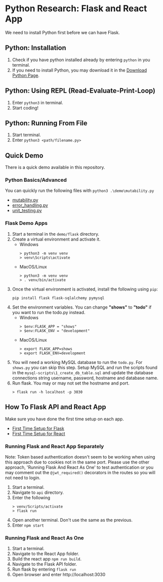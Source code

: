 # Python Research: Flask and React App

We need to install Python first before we can have Flask.

## Python: Installation
1. Check if you have python installed already by entering `python` in you terminal.
2. If you need to install Python, you may download it in the [Download Python Page](https://www.python.org/downloads/).

## Python: Using REPL (Read-Evaluate-Print-Loop)

1. Enter `python3` in terminal.
2. Start coding!

## Python: Running From File

1. Start terminal.
2. Enter `python3 <path/filename.py>`

## Quick Demo

There is a quick demo available in this repository.

### Python Basics/Advanced

You can quickly run the following files with `python3 .\demo\mutability.py`

- [mutability.py](demo/mutability.py)
- [error_handling.py](demo/error_handling.py)
- [unit_testing.py](demo/unit_testing.py)

### Flask Demo Apps

1. Start a terminal in the `demo/flask` directory.
2. Create a virtual environment and activate it.
   - Windows
      ```
      > python3 -m venv venv
      > venv\Scripts\activate
      ```
   - MacOS/Linux
      ```
      > python3 -m venv venv
      > . venv/bin/activate
      ```
3. Once the virtual environment is activated, install the following using `pip`:
   ```
   pip install flask flask-sqlalchemy pymysql
   ```
4. Set the environment variables. You can change **"shows"** to **"todo"** if you want to run the todo.py instead.
   - Windows
      ```
      > $env:FLASK_APP = "shows"
      > $env:FLASK_ENV = "development"
      ```
   - MacOS/Linux
      ```
      > export FLASK_APP=shows
      > export FLASK_ENV=development
      ```
5. You will need a working MySQL database to run the `todo.py`. For `shows.py` you can skip this step. Setup MySQL and run the scripts found in the `mysql-scripts\1_create_db_table.sql` and update the database connections string username, password, hostname and database name.
6. Run flask. You may or may not set the hostname and port.
   ```
   > flask run -h localhost -p 3030
   ```

## How To Flask API and React App

Make sure you have done the first time setup on each app.

- [First Time Setup for Flask](api/README.md)
- [First Time Setup for React](react-app/README.md)

### Running Flask and React App Separately

Note: Token based authentication doesn't seem to be working when using this approach due to cookies not in the same port. Please use the other approach, 'Running Flask And React As One' to test authentication or you may comment out the `@jwt_required()` decorators in the routes so you will not need to login.

1. Start a terminal.
2. Navigate to `api` directory.
3. Enter the following
   ```
   > venv/Scripts/activate
   > flask run
   ```
4. Open another terminal. Don't use the same as the previous.
5. Enter `npm start`

### Running Flask and React As One

1. Start a terminal.
2. Navigate to the React App folder.
3. Build the react app `npm run build`.
4. Navigate to the Flask API folder.
5. Run flask by entering `flask run`
6. Open browser and enter http://localhost:3030